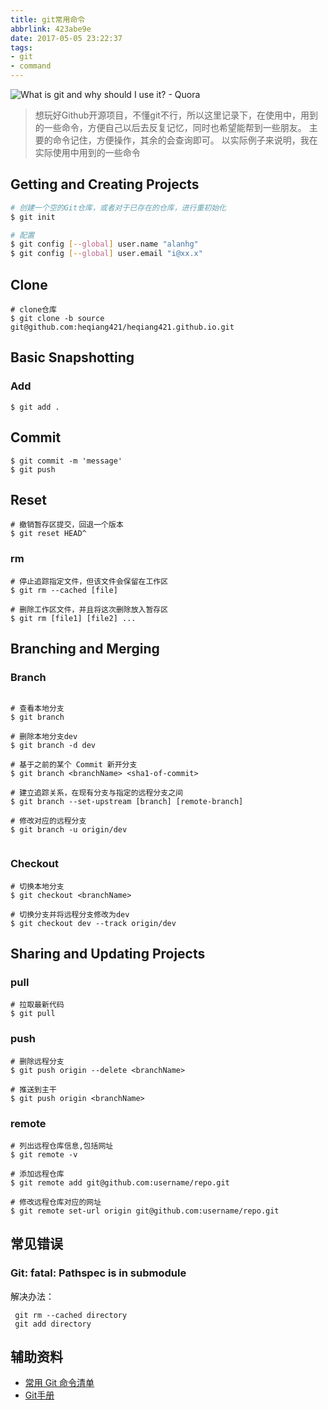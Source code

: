 ```yaml
---
title: git常用命令
abbrlink: 423abe9e
date: 2017-05-05 23:22:37
tags:
- git
- command
---
```

![What is git and why should I use it? - Quora](http://or0g12e5e.bkt.clouddn.com/blog/2017-09-10-161721.jpg)

> 想玩好Github开源项目，不懂git不行，所以这里记录下，在使用中，用到的一些命令，方便自己以后去反复记忆，同时也希望能帮到一些朋友。
主要的命令记住，方便操作，其余的会查询即可。
以实际例子来说明，我在实际使用中用到的一些命令


## Getting and Creating Projects
```bash
# 创建一个空的Git仓库，或者对于已存在的仓库，进行重初始化
$ git init 

# 配置
$ git config [--global] user.name "alanhg"
$ git config [--global] user.email "i@xx.x"

```
## Clone

```
# clone仓库
$ git clone -b source git@github.com:heqiang421/heqiang421.github.io.git

```
## Basic Snapshotting

### Add
```
$ git add .

```

## Commit
```
$ git commit -m 'message'
$ git push
```
## Reset

```
# 撤销暂存区提交，回退一个版本
$ git reset HEAD^

```

### rm
```
# 停止追踪指定文件，但该文件会保留在工作区
$ git rm --cached [file]

# 删除工作区文件，并且将这次删除放入暂存区
$ git rm [file1] [file2] ...

```
## Branching and Merging

### Branch
```

# 查看本地分支
$ git branch 

# 删除本地分支dev
$ git branch -d dev

# 基于之前的某个 Commit 新开分支
$ git branch <branchName> <sha1-of-commit>

# 建立追踪关系，在现有分支与指定的远程分支之间
$ git branch --set-upstream [branch] [remote-branch]

# 修改对应的远程分支
$ git branch -u origin/dev


```

### Checkout
```
# 切换本地分支
$ git checkout <branchName>

# 切换分支并将远程分支修改为dev
$ git checkout dev --track origin/dev
```

## Sharing and Updating Projects


### pull

```
# 拉取最新代码
$ git pull

```

### push

```
# 删除远程分支
$ git push origin --delete <branchName>

# 推送到主干
$ git push origin <branchName>

```

### remote

```
# 列出远程仓库信息,包括网址
$ git remote -v

# 添加远程仓库
$ git remote add git@github.com:username/repo.git

# 修改远程仓库对应的网址
$ git remote set-url origin git@github.com:username/repo.git

```

## 常见错误

### Git: fatal: Pathspec is in submodule

 解决办法：
 
  ```
   git rm --cached directory
   git add directory
  
  ```

## 辅助资料

+ [常用 Git 命令清单](http://www.ruanyifeng.com/blog/2015/12/git-cheat-sheet.html)
+ [Git手册](https://git-scm.com/docs)